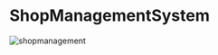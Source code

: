 # ShopManagementSystem

![shopmanagement](https://user-images.githubusercontent.com/28942363/44104374-55e4cae6-a00c-11e8-8440-3856a114ae56.png)
